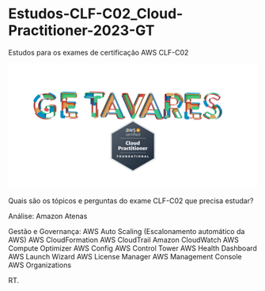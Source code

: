 # Estudos-CLF-C02_Cloud-Practitioner-2023-GT

Estudos  para os exames de  certificação AWS  CLF-C02


![ARTE_36-AWS-GE.T-2000X2000.jpg](ARTE_36-AWS-GE.T-2000X2000.jpg)

Quais são os tópicos e perguntas do exame CLF-C02 que precisa estudar? 


Análise:
Amazon Atenas

Gestão e Governança:
AWS Auto Scaling (Escalonamento automático da AWS)
AWS CloudFormation
AWS CloudTrail
Amazon CloudWatch
AWS Compute Optimizer
AWS Config
AWS Control Tower
AWS Health Dashboard
AWS Launch Wizard
AWS License Manager
AWS Management Console
AWS Organizations



RT.






